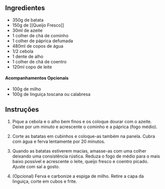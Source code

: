 ## Ingredientes 
- 350g de batata
- 150g de [[Queijo Fresco]] 
- 30ml de azeite 
- 1 colher de chá de cominho 
- 1 colher de páprica defumada
- 480ml de copos de água
- 1/2 cebola 
- 1 dente de alho 
- 1 colher de chá de coentro
- 120ml copo de leite 

#### Acompanhamentos Opcionais 
- 100g de milho 
- 100g de linguiça toscana ou calabresa 

## Instruções 

1. Pique a cebola e o alho bem finos e os coloque dourar com o azeite. Deixe por um minuto e acrescente o cominho e a páprica (fogo médio). 

2. Corte as batatas em cubinhos e coloque-as também na panela. Cubra com água e ferva lentamente por 20 minutos. 

3. Quando as batatas estiverem macias, amasse-as com uma colher deixando uma consistência rústica. Reduza o fogo de médio para o mais baixo possível e acrescente o leite, queijo fresco e coentro picado. Ajuste com sal a gosto. 

 4. (Opcional) Ferva e carbonize a espiga de milho. Retire a capa da linguiça, corte em cubos e frite.